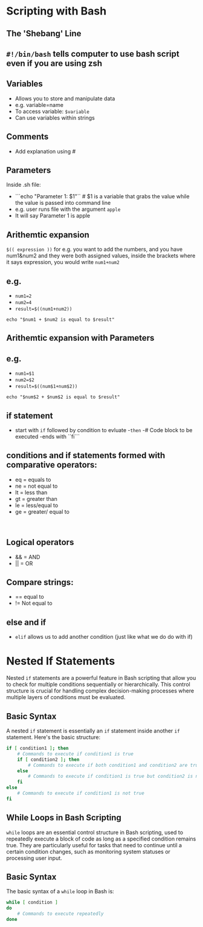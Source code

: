 # Scripting with Bash
## The 'Shebang' Line

```#!/bin/bash``` tells computer to use bash script even if you are using zsh
-

## Variables
- Allows you to store and manipulate data 
- e.g. variable=name
-  To access variable: ```$variable``` 
- Can use variables within strings

## Comments
- Add explanation using #

## Parameters
Inside .sh file:
- ```echo "Parameter 1: $1"`` # $1 is a variable that grabs the value while the value is passed into command line
- e.g. user runs file with the argument ```apple```
- It will say Parameter 1 is apple

## Arithemtic expansion
```$(( expression ))```
for e.g. you want to add the numbers, and you have num1&num2 and they were both assigned values, inside the brackets where it says expression, you would write ```num1+num2```

## e.g.

- ```num1=2```
- ```num2=4```
- ```result=$((num1+num2))```

```echo "$num1 + $num2 is equal to $result"```

## Arithemtic expansion with **Parameters**

## e.g.
- ```num1=$1```
- ```num2=$2```
- ```result=$((num$1+num$2))```

```echo "$num$2 + $num$2 is equal to $result"```

## if statement
- start with ```if``` followed by condition to evluate
-```then```
-# Code block to be executed
-ends with ``fi```
 
## conditions and if statements formed with comparative operators:
- eq = equals to
- ne = not equal to 
- lt = less than
- gt = greater than
- le = less/equal to
- ge = greater/ equal to

<br>

## Logical operators
- && = AND
- || = OR

## Compare strings:
- == equal  to
- != Not equal to 

## else and if
- ```elif``` allows us to add another condition (just like what we do do with if)


# Nested If Statements 

Nested `if` statements are a powerful feature in Bash scripting that allow you to check for multiple conditions sequentially or hierarchically. This control structure is crucial for handling complex decision-making processes where multiple layers of conditions must be evaluated.

## Basic Syntax

A nested `if` statement is essentially an `if` statement inside another `if` statement. Here's the basic structure:

```bash
if [ condition1 ]; then
    # Commands to execute if condition1 is true
    if [ condition2 ]; then
        # Commands to execute if both condition1 and condition2 are true
    else
        # Commands to execute if condition1 is true but condition2 is not
    fi
else
    # Commands to execute if condition1 is not true
fi
```

## While Loops in Bash Scripting

`while` loops are an essential control structure in Bash scripting, used to repeatedly execute a block of code as long as a specified condition remains true. They are particularly useful for tasks that need to continue until a certain condition changes, such as monitoring system statuses or processing user input.

## Basic Syntax

The basic syntax of a `while` loop in Bash is:

```bash
while [ condition ]
do
    # Commands to execute repeatedly
done
```
